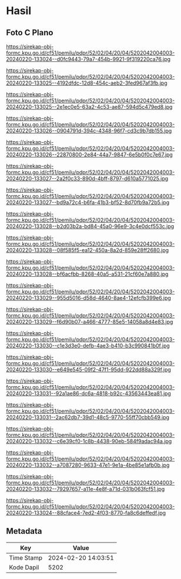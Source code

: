 # Hasil

## Foto C Plano

https://sirekap-obj-formc.kpu.go.id/cf51/pemilu/pdpr/52/02/04/20/04/5202042004003-20240220-133024--d0fc9443-79a7-454b-9921-9f319220ca76.jpg

https://sirekap-obj-formc.kpu.go.id/cf51/pemilu/pdpr/52/02/04/20/04/5202042004003-20240220-133025--4192dfdc-12d8-454c-aeb2-3fed967af3fb.jpg

https://sirekap-obj-formc.kpu.go.id/cf51/pemilu/pdpr/52/02/04/20/04/5202042004003-20240220-133025--2e1ec0e5-63a2-4c53-ae87-594d5c479ed8.jpg

https://sirekap-obj-formc.kpu.go.id/cf51/pemilu/pdpr/52/02/04/20/04/5202042004003-20240220-133026--0904791d-394c-4348-96f7-cd3c9b7db155.jpg

https://sirekap-obj-formc.kpu.go.id/cf51/pemilu/pdpr/52/02/04/20/04/5202042004003-20240220-133026--22870800-2e84-44a7-9847-6e5b0f0c7e67.jpg

https://sirekap-obj-formc.kpu.go.id/cf51/pemilu/pdpr/52/02/04/20/04/5202042004003-20240220-133027--2a2f0c33-890d-4bff-8797-d610a5771025.jpg

https://sirekap-obj-formc.kpu.go.id/cf51/pemilu/pdpr/52/02/04/20/04/5202042004003-20240220-133027--bd9a72c4-b6fa-41b3-bf52-8d70fb9a72b5.jpg

https://sirekap-obj-formc.kpu.go.id/cf51/pemilu/pdpr/52/02/04/20/04/5202042004003-20240220-133028--b2d03b2a-bd84-45a0-96e9-3c4e0dcf553c.jpg

https://sirekap-obj-formc.kpu.go.id/cf51/pemilu/pdpr/52/02/04/20/04/5202042004003-20240220-133028--08f585f5-ea12-450a-8a2d-859e28ff2680.jpg

https://sirekap-obj-formc.kpu.go.id/cf51/pemilu/pdpr/52/02/04/20/04/5202042004003-20240220-133028--bf6acfbb-8268-40a5-a531-21cf60e7a880.jpg

https://sirekap-obj-formc.kpu.go.id/cf51/pemilu/pdpr/52/02/04/20/04/5202042004003-20240220-133029--955d5016-d58d-4640-8ae4-12efcfb399e6.jpg

https://sirekap-obj-formc.kpu.go.id/cf51/pemilu/pdpr/52/02/04/20/04/5202042004003-20240220-133029--f6d90b07-a466-4777-85e5-14058a8d4e83.jpg

https://sirekap-obj-formc.kpu.go.id/cf51/pemilu/pdpr/52/02/04/20/04/5202042004003-20240220-133030--c1e3d3e0-defb-4ae3-b410-b3c990841b0f.jpg

https://sirekap-obj-formc.kpu.go.id/cf51/pemilu/pdpr/52/02/04/20/04/5202042004003-20240220-133030--e649e545-09f2-47f1-95dd-922dd88a329f.jpg

https://sirekap-obj-formc.kpu.go.id/cf51/pemilu/pdpr/52/02/04/20/04/5202042004003-20240220-133031--92a1ae86-dc6a-4818-b92c-43563443ea81.jpg

https://sirekap-obj-formc.kpu.go.id/cf51/pemilu/pdpr/52/02/04/20/04/5202042004003-20240220-133031--2ac62db7-39d1-48c5-9770-55ff70cbb549.jpg

https://sirekap-obj-formc.kpu.go.id/cf51/pemilu/pdpr/52/02/04/20/04/5202042004003-20240220-133032--c6e39cf0-1c8b-4438-90eb-584f9adac94a.jpg

https://sirekap-obj-formc.kpu.go.id/cf51/pemilu/pdpr/52/02/04/20/04/5202042004003-20240220-133032--a7087280-9633-47e1-9e1a-4be85e1afb0b.jpg

https://sirekap-obj-formc.kpu.go.id/cf51/pemilu/pdpr/52/02/04/20/04/5202042004003-20240220-133032--79297657-a11e-4e8f-a71d-031b063fcf51.jpg

https://sirekap-obj-formc.kpu.go.id/cf51/pemilu/pdpr/52/02/04/20/04/5202042004003-20240220-133024--88cface4-7ed2-4f03-8770-fa8c6deffedf.jpg


## Metadata

| Key        | Value               |
| ---------- | ------------------- |
| Time Stamp | 2024-02-20 14:03:51 |
| Kode Dapil | 5202                |



